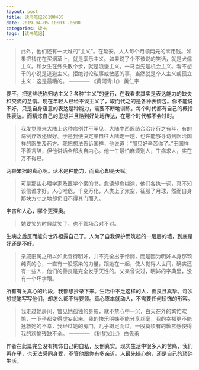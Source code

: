 ```yaml
---
layout: post
title: 读书笔记20190405
date: 2019-04-05 10:03 -0600
categories: 读书
tags: [读书笔记]
---
```


> 此外，他们还有一大堆的“主义”。在延安，人人每个月领两元的零用钱。如果把钱花在买烟草上，就是享乐主义。如果说了个不该说的笑话，就是犬儒主义。和女生在外头散个步，就是浪漫主义。一马当先是机会主义。看不想干的小说是逃避主义。拒绝讨论私事或敏感的事，当然就是个人主义或孤立主义：这是最糟的。
———— 《黄河青山》 黄仁宇

要不，把这些统称归纳主义？各种“主义”的盛行，在我看来其实是表达能力的缺失和交流的怠惰。现在年轻人已经不谈主义了，取而代之的是各种表情包。你不能说不好，只是自身语意的表达是种能力，需要不断地训练。每个时代都有自己的概括性表达。而精炼自己的思想并且恰到好处地传达，在哪个时代都不会过时。

> 我发觉原来大陆上这种病例并不罕见，大陆中西医结合治疗行之有年，有的病例疗效还很好。于是我便决定亲自往大陆走一趟，也许能够寻访到医治国祥的医生及药方。我把想法告诉国祥，他说道：“那只好辛苦你了。”王国祥不善言辞，但他讲话全部发自内心。他一生最怕麻烦别人，生病求人，实在万不得已。

两颗笨拙的真心啊。话术是种能力，而真心却是天赋。

> 可是那些心理学家及医学个案的书，愈读却愈糊涂，他们各执一词，真不知该信谁才好。人心唯危，千变万化，人类上了太空，征服了月球，然而自身那块方寸之地却仍旧不得其门而入。

宇宙和人心，哪个更深奥。

> 她要笑的时候就笑了，也不管场合对不对。

生病之后反而能向世界袒露自己了。人为了自我保护而筑起的一层层的墙，到底是好还是不好。

> 亲戚旧属之所以如此善待明姊，并不完全出于怜悯，而是因为明姊本身那颗纯真的心，一直有一股感染的力量，跟她在一起，使人觉得人世间，确实还有一些人，他们的善良是完全发乎天性的。父亲曾说过，明姊的字典里，没有一个坏字眼。

所有有关真心的片段，我都想抄录下来。生活中不乏这样的人，善良且真挚。每次想提笔写写他们，却怎么都不得要领。真心原本就动人，不需要任何矫饰的形容。

> 我走过她房间，瞥见她孤独的身影，就不禁心中一沉，白天在外的繁忙欢愉，一下子都变得虚妄起来。我的快乐明姊不能分享丝毫，我的幸福更不能拯救她的不幸，我经过她的房门，几乎蹑足而过，一股莫须有的歉疚感使得我的欢愉残缺不全。
———— 《树犹如此》 白先勇

作者在此篇完全没有掩饰自己的自私，反倒真实。现实生活中很多人的苦痛，我们再在乎，也无法感同身受，不管他跟你有多亲近。人最先操心的，还是自己的琐碎生活。
